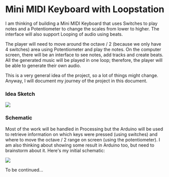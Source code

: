 # Mini MIDI Keyboard with Loopstation
I am thinking of building a Mini MIDI Keyboard that uses Switches to play notes and a Potentiometer to change the scales from lower to higher. The interface will also support Looping of audio using beats.

The player will need to move around the octave / 2 (because we only have 4 switches) area using Potentiometer and play the notes. On the computer screen, there will be an interface to see notes, add tracks and create beats. All the generated music will be played in one loop; therefore, the player will be able to generate their own audio.

This is a very general idea of the project, so a lot of things might change. Anyway, I will document my journey of the project in this document.

### Idea Sketch
![](images/sketch.jpg)

### Schematic
Most of the work will be handled in Processing but the Arduino will be used to retrieve information on which keys were pressed (using switches) and where to move the octave / 2 range on screen (using the potentiometer). I am also thinking about showing some result in Arduino too, but need to brainstorm about it. Here's my initial schematic:

![](images/schematic.jpg)


To be continued...
